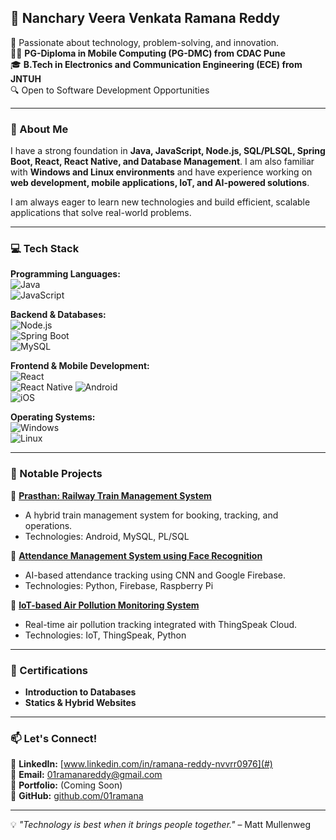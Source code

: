 ## 🚀 Nanchary Veera Venkata Ramana Reddy  

🎯 Passionate about technology, problem-solving, and innovation.  
👨‍🎓 **PG-Diploma in Mobile Computing (PG-DMC) from CDAC Pune**  
🎓 **B.Tech in Electronics and Communication Engineering (ECE) from JNTUH**  
🔍 Open to Software Development Opportunities  

---

### 🔹 About Me  

I have a strong foundation in **Java, JavaScript, Node.js, SQL/PLSQL, Spring Boot, React, React Native, and Database Management**. I am also familiar with **Windows and Linux environments** and have experience working on **web development, mobile applications, IoT, and AI-powered solutions**.  

I am always eager to learn new technologies and build efficient, scalable applications that solve real-world problems.  

---

### 💻 Tech Stack  

**Programming Languages:**  
![Java](https://img.shields.io/badge/Java-ED8B00?style=for-the-badge&logo=openjdk&logoColor=white)  
![JavaScript](https://img.shields.io/badge/JavaScript-F7DF1E?style=for-the-badge&logo=javascript&logoColor=black)  

**Backend & Databases:**  
![Node.js](https://img.shields.io/badge/Node.js-43853D?style=for-the-badge&logo=node.js&logoColor=white)  
![Spring Boot](https://img.shields.io/badge/Spring%20Boot-6DB33F?style=for-the-badge&logo=spring&logoColor=white)  
![MySQL](https://img.shields.io/badge/MySQL-4479A1?style=for-the-badge&logo=mysql&logoColor=white)  

**Frontend & Mobile Development:**  
![React](https://img.shields.io/badge/React-61DAFB?style=for-the-badge&logo=react&logoColor=black)  
![React Native](https://img.shields.io/badge/React%20Native-20232A?style=for-the-badge&logo=react&logoColor=61DAFB)
![Android](https://img.shields.io/badge/Android-3DDC84?style=for-the-badge&logo=android&logoColor=white)  
![iOS](https://img.shields.io/badge/iOS-000000?style=for-the-badge&logo=apple&logoColor=white)  


**Operating Systems:**  
![Windows](https://img.shields.io/badge/Windows-0078D6?style=for-the-badge&logo=windows&logoColor=white)  
![Linux](https://img.shields.io/badge/Linux-FCC624?style=for-the-badge&logo=linux&logoColor=black)  

---

### 🚀 Notable Projects  

📌 **[Prasthan: Railway Train Management System](https://github.com/01ramana/PRASTHAN.git)**  
- A hybrid train management system for booking, tracking, and operations.  
- Technologies: Android, MySQL, PL/SQL  

📌 **[Attendance Management System using Face Recognition](https://github.com/01ramana/Attendence_Management.git)**  
- AI-based attendance tracking using CNN and Google Firebase.  
- Technologies: Python, Firebase, Raspberry Pi  

📌 **[IoT-based Air Pollution Monitoring System](https://github.com/01ramana/Air_Pollution_Monitoring.git)**  
- Real-time air pollution tracking integrated with ThingSpeak Cloud.  
- Technologies: IoT, ThingSpeak, Python  

---

### 📜 Certifications  

- **Introduction to Databases**  
- **Statics & Hybrid Websites**  

---

### 📫 Let's Connect!  

💼 **LinkedIn:** [www.linkedin.com/in/ramana-reddy-nvvrr0976](#)  
📧 **Email:** 01ramanareddy@gmail.com  
📌 **Portfolio:** (Coming Soon)  
🚀 **GitHub:** [github.com/01ramana](https://github.com/01ramana)  

---

💡 *"Technology is best when it brings people together."* – Matt Mullenweg  
